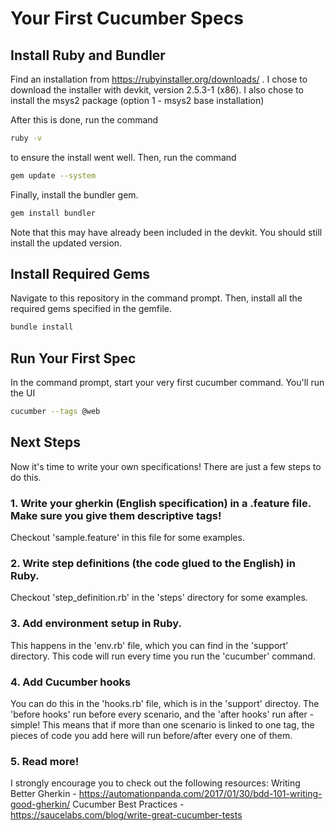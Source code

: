 # Your First Cucumber Specs

## Install Ruby and Bundler
Find an installation from https://rubyinstaller.org/downloads/ . I chose to download the installer with devkit, version 2.5.3-1 (x86). I also chose to install the msys2 package (option 1 - msys2 base installation)

After this is done, run the command 
```bash
ruby -v
```

to ensure the install went well. Then, run the command 

```bash
gem update --system 
```

Finally, install the bundler gem.  
```bash
gem install bundler
```
Note that this may have already been included in the devkit. You should still install the updated version.
    
## Install Required Gems

Navigate to this repository in the command prompt. Then, install all the required gems specified in the gemfile.

```bash
bundle install
```

## Run Your First Spec

In the command prompt, start your very first cucumber command. You'll run the UI 
```bash
cucumber --tags @web
```

## Next Steps

Now it's time to write your own specifications! There are just a few steps to do this.
### 1. Write your gherkin (English specification) in a .feature file. Make sure you give them descriptive tags!
Checkout 'sample.feature' in this file for some examples.
### 2. Write step definitions (the code glued to the English) in Ruby.
Checkout 'step_definition.rb' in the 'steps' directory for some examples.
### 3. Add environment setup in Ruby.
This happens in the 'env.rb' file, which you can find in the 'support' directory. This code will run every time you run the 'cucumber' command.
### 4. Add Cucumber hooks
You can do this in the 'hooks.rb' file, which is in the 'support' directoy. The 'before hooks' run before every scenario, and the 'after hooks' run after - simple! This means that if more than one scenario is linked to one tag, the pieces of code you add here will run before/after every one of them.
### 5. Read more!
I strongly encourage you to check out the following resources:
Writing Better Gherkin - https://automationpanda.com/2017/01/30/bdd-101-writing-good-gherkin/
Cucumber Best Practices - https://saucelabs.com/blog/write-great-cucumber-tests